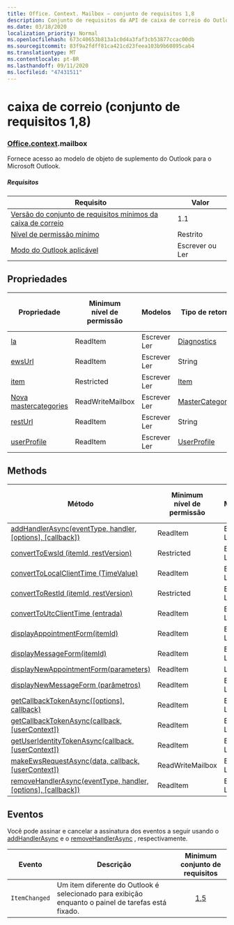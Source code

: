 ```yaml
---
title: Office. Context. Mailbox – conjunto de requisitos 1,8
description: Conjunto de requisitos da API de caixa de correio do Outlook versão 1,8 do modelo de objeto Mailbox.
ms.date: 03/18/2020
localization_priority: Normal
ms.openlocfilehash: 673c40653b813a1c0d4a3faf3cb53877ccac00db
ms.sourcegitcommit: 83f9a2fdff81ca421cd23feea103b9b60895cab4
ms.translationtype: MT
ms.contentlocale: pt-BR
ms.lasthandoff: 09/11/2020
ms.locfileid: "47431511"
---
```

# <a name="mailbox-requirement-set-18"></a>caixa de correio (conjunto de requisitos 1,8)

### <a name="officecontextmailbox"></a>[Office](office.md)[.context](office.context.md).mailbox

Fornece acesso ao modelo de objeto de suplemento do Outlook para o Microsoft Outlook.

##### <a name="requirements"></a>Requisitos

|Requisito| Valor|
|---|---|
|[Versão do conjunto de requisitos mínimos da caixa de correio](../../requirement-sets/outlook-api-requirement-sets.md)| 1.1|
|[Nível de permissão mínimo](../../../outlook/understanding-outlook-add-in-permissions.md)| Restrito|
|[Modo do Outlook aplicável](../../../outlook/outlook-add-ins-overview.md#extension-points)| Escrever ou Ler|

## <a name="properties"></a>Propriedades

| Propriedade | Minimum<br>nível de permissão | Modelos | Tipo de retorno | Minimum<br>conjunto de requisitos |
|---|---|---|---|:---:|
| [la](/javascript/api/outlook/office.mailbox?view=outlook-js-1.8&preserve-view=true#diagnostics) | ReadItem | Escrever<br>Ler | [Diagnostics](/javascript/api/outlook/office.diagnostics?view=outlook-js-1.8&preserve-view=true) | [1.1](../requirement-set-1.1/outlook-requirement-set-1.1.md) |
| [ewsUrl](/javascript/api/outlook/office.mailbox?view=outlook-js-1.8&preserve-view=true#ewsurl) | ReadItem | Escrever<br>Ler | String | [1.1](../requirement-set-1.1/outlook-requirement-set-1.1.md) |
| [item](office.context.mailbox.item.md) | Restricted | Escrever<br>Ler | [Item](/javascript/api/outlook/office.item?view=outlook-js-1.8&preserve-view=true) | [1.1](../requirement-set-1.1/outlook-requirement-set-1.1.md) |
| [Nova mastercategories](/javascript/api/outlook/office.mailbox?view=outlook-js-1.8&preserve-view=true#mastercategories) | ReadWriteMailbox | Escrever<br>Ler | [MasterCategories](/javascript/api/outlook/office.mastercategories?view=outlook-js-1.8&preserve-view=true) | [1,8](../requirement-set-1.8/outlook-requirement-set-1.8.md) |
| [restUrl](/javascript/api/outlook/office.mailbox?view=outlook-js-1.8&preserve-view=true#resturl) | ReadItem | Escrever<br>Ler | String | [1,5](../requirement-set-1.5/outlook-requirement-set-1.5.md) |
| [userProfile](/javascript/api/outlook/office.mailbox?view=outlook-js-1.8&preserve-view=true#userprofile) | ReadItem | Escrever<br>Ler | [UserProfile](/javascript/api/outlook/office.userprofile?view=outlook-js-1.8&preserve-view=true) | [1.1](../requirement-set-1.1/outlook-requirement-set-1.1.md) |

## <a name="methods"></a>Methods

| Método | Minimum<br>nível de permissão | Modelos | Minimum<br>conjunto de requisitos |
|---|---|---|:---:|
| [addHandlerAsync(eventType, handler, [options], [callback])](/javascript/api/outlook/office.mailbox?view=outlook-js-1.8&preserve-view=true#addhandlerasync-eventtype--handler--options--callback-) | ReadItem | Escrever<br>Ler | [1,5](../requirement-set-1.5/outlook-requirement-set-1.5.md) |
| [convertToEwsId (itemId, restVersion)](/javascript/api/outlook/office.mailbox?view=outlook-js-1.8&preserve-view=true#converttoewsid-itemid--restversion-) | Restricted | Escrever<br>Ler | [1.3](../requirement-set-1.3/outlook-requirement-set-1.3.md) |
| [convertToLocalClientTime (TimeValue)](/javascript/api/outlook/office.mailbox?view=outlook-js-1.8&preserve-view=true#converttolocalclienttime-timevalue-) | ReadItem | Escrever<br>Ler | [1.1](../requirement-set-1.1/outlook-requirement-set-1.1.md) |
| [convertToRestId (itemId, restVersion)](/javascript/api/outlook/office.mailbox?view=outlook-js-1.8&preserve-view=true#converttorestid-itemid--restversion-) | Restricted | Escrever<br>Ler | [1.3](../requirement-set-1.3/outlook-requirement-set-1.3.md) |
| [convertToUtcClientTime (entrada)](/javascript/api/outlook/office.mailbox?view=outlook-js-1.8&preserve-view=true#converttoutcclienttime-input-) | ReadItem | Escrever<br>Ler | [1.1](../requirement-set-1.1/outlook-requirement-set-1.1.md) |
| [displayAppointmentForm(itemId)](/javascript/api/outlook/office.mailbox?view=outlook-js-1.8&preserve-view=true#displayappointmentform-itemid-) | ReadItem | Escrever<br>Ler | [1.1](../requirement-set-1.1/outlook-requirement-set-1.1.md) |
| [displayMessageForm(itemId)](/javascript/api/outlook/office.mailbox?view=outlook-js-1.8&preserve-view=true#displaymessageform-itemid-) | ReadItem | Escrever<br>Ler | [1.1](../requirement-set-1.1/outlook-requirement-set-1.1.md) |
| [displayNewAppointmentForm(parameters)](/javascript/api/outlook/office.mailbox?view=outlook-js-1.8&preserve-view=true#displaynewappointmentform-parameters-) | ReadItem | Ler | [1.1](../requirement-set-1.1/outlook-requirement-set-1.1.md) |
| [displayNewMessageForm (parâmetros)](/javascript/api/outlook/office.mailbox?view=outlook-js-1.8&preserve-view=true#displaynewmessageform-parameters-) | ReadItem | Escrever<br>Ler | [1,6](../requirement-set-1.6/outlook-requirement-set-1.6.md) |
| [getCallbackTokenAsync([options], callback)](/javascript/api/outlook/office.mailbox?view=outlook-js-1.8&preserve-view=true#getcallbacktokenasync-options--callback-) | ReadItem | Escrever<br>Ler | [1,5](../requirement-set-1.5/outlook-requirement-set-1.5.md) |
| [getCallbackTokenAsync(callback, [userContext])](/javascript/api/outlook/office.mailbox?view=outlook-js-1.8&preserve-view=true#getcallbacktokenasync-callback--usercontext-) | ReadItem | Escrever<br>Ler | [1.3](../requirement-set-1.3/outlook-requirement-set-1.3.md)<br>[1.1](../requirement-set-1.1/outlook-requirement-set-1.1.md) |
| [getUserIdentityTokenAsync(callback, [userContext])](/javascript/api/outlook/office.mailbox?view=outlook-js-1.8&preserve-view=true#getuseridentitytokenasync-callback--usercontext-) | ReadItem | Escrever<br>Ler | [1.1](../requirement-set-1.1/outlook-requirement-set-1.1.md) |
| [makeEwsRequestAsync(data, callback, [userContext])](/javascript/api/outlook/office.mailbox?view=outlook-js-1.8&preserve-view=true#makeewsrequestasync-data--callback--usercontext-) | ReadWriteMailbox | Escrever<br>Ler | [1.1](../requirement-set-1.1/outlook-requirement-set-1.1.md) |
| [removeHandlerAsync(eventType, handler, [options], [callback])](/javascript/api/outlook/office.mailbox?view=outlook-js-1.8&preserve-view=true#removehandlerasync-eventtype--options--callback-) | ReadItem | Escrever<br>Ler | [1,5](../requirement-set-1.5/outlook-requirement-set-1.5.md) |

## <a name="events"></a>Eventos

Você pode assinar e cancelar a assinatura dos eventos a seguir usando o [addHandlerAsync](/javascript/api/outlook/office.mailbox?view=outlook-js-1.8&preserve-view=true#addhandlerasync-eventtype--handler--options--callback-) e o [removeHandlerAsync](/javascript/api/outlook/office.mailbox?view=outlook-js-1.8&preserve-view=true#removehandlerasync-eventtype--options--callback-) , respectivamente.

| Evento | Descrição | Minimum<br>conjunto de requisitos |
|---|---|:---:|
|`ItemChanged`| Um item diferente do Outlook é selecionado para exibição enquanto o painel de tarefas está fixado. | [1,5](../requirement-set-1.5/outlook-requirement-set-1.5.md) |
